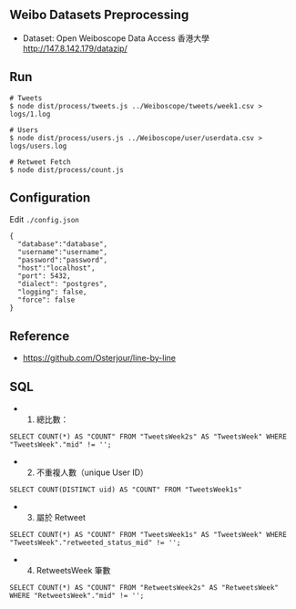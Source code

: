 ## Weibo Datasets Preprocessing

- Dataset: Open Weiboscope Data Access 香港大學 http://147.8.142.179/datazip/

## Run

```
# Tweets
$ node dist/process/tweets.js ../Weiboscope/tweets/week1.csv > logs/1.log

# Users
$ node dist/process/users.js ../Weiboscope/user/userdata.csv > logs/users.log

# Retweet Fetch
$ node dist/process/count.js
```

## Configuration

Edit `./config.json`

```
{
  "database":"database",
  "username":"username",
  "password":"password",
  "host":"localhost",
  "port": 5432,
  "dialect": "postgres",
  "logging": false,
  "force": false
}
```

## Reference
- https://github.com/Osterjour/line-by-line

## SQL

- 1. 總比數：

```
SELECT COUNT(*) AS "COUNT" FROM "TweetsWeek2s" AS "TweetsWeek" WHERE "TweetsWeek"."mid" != '';
```

- 2. 不重複人數（unique User ID）

```
SELECT COUNT(DISTINCT uid) AS "COUNT" FROM "TweetsWeek1s"
```

- 3. 屬於 Retweet

```
SELECT COUNT(*) AS "COUNT" FROM "TweetsWeek1s" AS "TweetsWeek" WHERE "TweetsWeek"."retweeted_status_mid" != '';
```

- 4. RetweetsWeek 筆數


```
SELECT COUNT(*) AS "COUNT" FROM "RetweetsWeek2s" AS "RetweetsWeek" WHERE "RetweetsWeek"."mid" != '';
```

